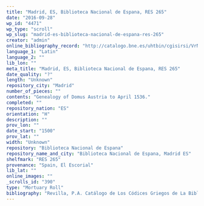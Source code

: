 ```yaml
---
title: "Madrid, ES, Biblioteca Nacional de Espana, RES 265"
date: "2016-09-28"
wp_id: "4471"
wp_type: "scroll"
wp_slug: "madrid-es-biblioteca-nacional-de-espana-res-265"
creator: "admin"
online_bibliography_record: "http://catalogo.bne.es/uhtbin/cgisirsi/VrNCacvJ0H/BNMADRID/14510054/9"
language_1: "Latin"
language_2: ""
lib_lon: ""
meta_title: "Madrid, ES, Biblioteca Nacional de Espana, RES 265"
date_quality: "?"
length: "Unknown"
repository_city: "Madrid"
number_of_pieces: ""
contents: "Genealogy of Domus Austria to April 1536."
completed: ""
repository_nation: "ES"
orientation: "H"
description: ""
prov_lon: ""
date_start: "1500"
prov_lat: ""
width: "Unknown"
repository: "Biblioteca Nacional de Espana"
repository_name_and_city: "Biblioteca Nacional de Espana, Madrid ES"
shelfmark: "RES 265"
provenance: "Spain, El Escorial"
lib_lat: ""
online_images: ""
_scrolls_id: "390"
type: "Mortuary Roll"
bibliography: "Revilla, P.A. Catálogo de Los Códices Griegos de La Biblioteca de El Escorial. 3 vols. Madrid: Helénica, 1936."
---
```



